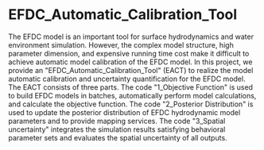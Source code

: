 # EFDC_Automatic_Calibration_Tool
The EFDC model is an important tool for surface hydrodynamics and water environment simulation. However, the complex model structure, high parameter dimension, and expensive running time cost make it difficult to achieve automatic model calibration of the EFDC model. In this project, we provide an "EFDC_Automatic_Calibration_Tool" (EACT) to realize the model automatic calibration and uncertainty quantification for the EFDC model. The EACT consists of three parts. The code "1_Objective Function" is used to build EFDC models in batches, automatically perform model calculations, and calculate the objective function. The code "2_Posterior Distribution" is used to update the posterior distribution of EFDC hydrodynamic model parameters and to provide mapping services. The code "3_Spatial uncertainty" integrates the simulation results satisfying behavioral parameter sets and evaluates the spatial uncertainty of all outputs.
